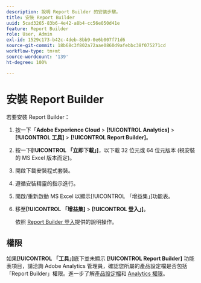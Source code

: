 ```yaml
---
description: 說明 Report Builder 的安裝步驟。
title: 安裝 Report Builder
uuid: 5cad3265-83b6-4e42-a8b4-cc56e050d41e
feature: Report Builder
role: User, Admin
exl-id: 1529c173-b42c-4deb-8bb9-0e6b007f71d6
source-git-commit: 18b68c3f802a72aae0860d9afebbc38f075271cd
workflow-type: tm+mt
source-wordcount: '139'
ht-degree: 100%

---
```


# 安裝 Report Builder

若要安裝 Report Builder：

1. 按一下「**[](http://experience.adobe.com/)Adobe Experience Cloud** > **[!UICONTROL Analytics]** > **[!UICONTROL 工具]** > **[!UICONTROL Report Builder]**。
1. 按一下&#x200B;**[!UICONTROL 「立即下載」]**，以下載 32 位元或 64 位元版本 (視安裝的 MS Excel 版本而定)。
1. 開啟下載安裝程式套裝。
1. 遵循安裝精靈的指示進行。
1. 開啟/重新啟動 MS Excel 以顯示[!UICONTROL 「增益集」]功能表。
1. 移至&#x200B;**[!UICONTROL 「增益集]** > **[!UICONTROL 登入」]**。

   依照 [Report Builder 登入](/help/analyze/report-builder/setup/login.md)提供的說明操作。

## 權限

如果&#x200B;**[!UICONTROL 「工具」]**&#x200B;底下並未顯示 **[!UICONTROL Report Builder]** 功能表項目，請洽詢 Adobe Analytics 管理員，確認您所屬的產品設定檔是否包括「Report Builder」權限。進一步了解[產品設定檔](https://experienceleague.adobe.com/docs/analytics/admin/admin-console/permissions/product-profile.html?lang=zh-Hant)和 [Analytics 權限](https://experienceleague.adobe.com/docs/analytics/admin/admin-console/permissions/analytics-tools.html?lang=zh-Hant)。
